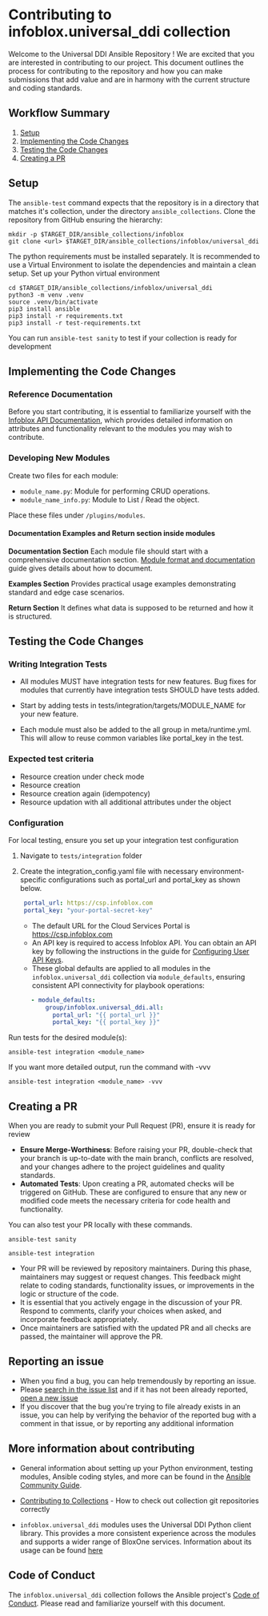 # Contributing to infoblox.universal_ddi collection

Welcome to the Universal DDI Ansible Repository ! We are excited that you are interested in contributing to our project. This document outlines the process for contributing to the repository and how you can make submissions that add value and are in harmony with the current structure and coding standards.
## Workflow Summary

1. [Setup](#setup)
2. [Implementing the Code Changes](#implementing-the-code-changes)
3. [Testing the Code Changes](#testing-the-code-changes)
4. [Creating a PR](#creating-a-pr)

## Setup

The `ansible-test` command expects that the repository is in a directory that matches it's collection,
under the directory `ansible_collections`. Clone the repository from GitHub ensuring the hierarchy:

```shell
mkdir -p $TARGET_DIR/ansible_collections/infoblox
git clone <url> $TARGET_DIR/ansible_collections/infoblox/universal_ddi
```

The python requirements must be installed separately. It is recommended to use a Virtual Environment to isolate the dependencies and maintain a clean setup. 
Set up your Python virtual environment

```shell
cd $TARGET_DIR/ansible_collections/infoblox/universal_ddi
python3 -m venv .venv
source .venv/bin/activate
pip3 install ansible
pip3 install -r requirements.txt
pip3 install -r test-requirements.txt
```

You can run ```ansible-test sanity``` to test if your collection is ready for development

## Implementing the Code Changes

### Reference Documentation

Before you start contributing, it is essential to familiarize yourself with the [Infoblox API Documentation](https://csp.infoblox.com/apidoc), which provides detailed information on attributes and functionality relevant to the modules you may wish to contribute.

### Developing New Modules
 
Create two files for each module:
- `module_name.py`: Module for performing CRUD operations.
- `module_name_info.py`: Module to List / Read the object.

Place these files under `/plugins/modules`.

#### Documentation Examples and Return section inside modules

**Documentation Section** Each module file should start with a comprehensive documentation section. [Module format and documentation](https://docs.ansible.com/ansible/latest/dev_guide/developing_modules_documenting.html#module-format-and-documentation) guide gives  details about how to document.

**Examples Section** Provides practical usage examples demonstrating standard and edge case scenarios.

**Return Section** It defines what data is supposed to be returned and how it is structured.

## Testing the Code Changes

### Writing Integration Tests

- All modules MUST have integration tests for new features. Bug fixes for modules that currently have integration tests SHOULD have tests added.

- Start by adding tests in tests/integration/targets/MODULE_NAME for your new feature.

- Each module must also be added to the all group in meta/runtime.yml. This will allow to reuse common variables like portal_key in the test. 

### Expected test criteria

- Resource creation under check mode
- Resource creation
- Resource creation again (idempotency)
- Resource updation with all additional attributes under the object

### Configuration

For local testing, ensure you set up your integration test configuration
1. Navigate to `tests/integration` folder
2. Create the integration_config.yaml file with necessary environment-specific configurations such as portal_url and portal_key as shown below.

   ```yaml
    portal_url: https://csp.infoblox.com
    portal_key: "your-portal-secret-key"
   ```
   - The default URL for the Cloud Services Portal is https://csp.infoblox.com
   - An API key is required to access Infoblox API. You can obtain an API key by following the instructions in the guide for [Configuring User API Keys](https://docs.infoblox.com/space/BloxOneCloud/35430405/Configuring+User+API+Keys).
   - These global defaults are applied to all modules in the `infoblox.universal_ddi` collection via `module_defaults`, ensuring consistent API connectivity for playbook operations:
   ```yaml
      - module_defaults:
          group/infoblox.universal_ddi.all:
            portal_url: "{{ portal_url }}"
            portal_key: "{{ portal_key }}"
   ```
Run tests for the desired module(s):

```shell
ansible-test integration <module_name> 
```
If you want more detailed output, run the command with -vvv 

```shell
ansible-test integration <module_name> -vvv
```

## Creating a PR

When you are ready to submit your Pull Request (PR), ensure it is ready for review 

- **Ensure Merge-Worthiness**: Before raising your PR, double-check that your branch is up-to-date with the main branch, conflicts are resolved, and your changes adhere to the project guidelines and quality standards.
- **Automated Tests**: Upon creating a PR, automated checks will be triggered on GitHub. These are configured to ensure that any new or modified code meets the necessary criteria for code health and functionality.

You can also test your PR locally with these commands. 

```shell
ansible-test sanity
```

```shell
ansible-test integration
```

- Your PR will be reviewed by repository maintainers. During this phase, maintainers may suggest or request changes. This feedback might relate to coding standards, functionality issues, or improvements in the logic or structure of the code.
- It is essential that you actively engage in the discussion of your PR. Respond to comments, clarify your choices when asked, and incorporate feedback appropriately.
- Once maintainers are satisfied with the updated PR and all checks are passed, the maintainer will approve the PR. 
## Reporting an issue

- When you find a bug, you can help tremendously by reporting an issue.
- Please [search in the issue list](https://github.com/infobloxopen/universal-ddi-ansible/issues) and if it has not been already reported, [open a new issue](https://github.com/infobloxopen/universal-ddi-ansible/issues/new)
- If you discover that the bug you're trying to file already exists in an issue, you can help by verifying the behavior of the reported bug with a comment in that issue, or by reporting any additional information

## More information about contributing

- General information about setting up your Python environment, testing modules,
Ansible coding styles, and more can be found in the [Ansible Community Guide](
https://docs.ansible.com/ansible/latest/community/index.html).

- [Contributing to Collections](https://docs.ansible.com/ansible/devel/dev_guide/developing_collections.html#contributing-to-collections) - How to check out collection git repositories correctly
 
- `infoblox.universal_ddi` modules uses the Universal DDI Python client library. This provides a more consistent experience across the modules and supports a wider range of BloxOne services.
Information about its usage can be found [here](https://github.com/infobloxopen/universal-ddi-python-client/blob/main/README.md)

## Code of Conduct 

The `infoblox.universal_ddi` collection follows the Ansible project's
[Code of Conduct](https://docs.ansible.com/ansible/devel/community/code_of_conduct.html).
Please read and familiarize yourself with this document.